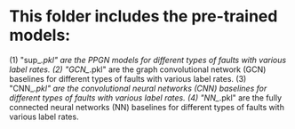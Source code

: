 # This folder includes the pre-trained models:
(1) "sup_*.pkl" are the PPGN models for different types of faults with various label rates.
(2) "GCN_*.pkl" are the graph convolutional network (GCN) baselines for different types of faults with various label rates.
(3) "CNN_*.pkl" are the convolutional neural networks (CNN) baselines for different types of faults with various label rates.
(4) "NN_*.pkl" are the fully connected neural networks (NN) baselines for different types of faults with various label rates. 
